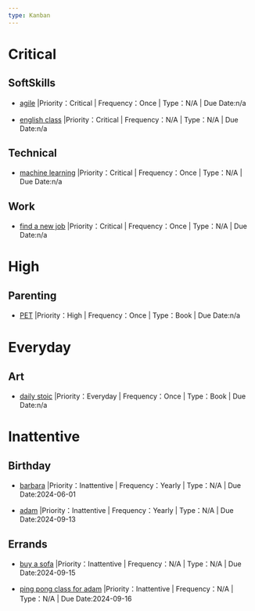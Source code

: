 ```yaml
---
type: Kanban
---
```

# Critical 

## SoftSkills 

- [agile](<../../Tasks/SoftSkills/agile/task.md>) |Priority：Critical | Frequency：Once | Type：N/A | Due Date:n/a

- [english class](<../../Tasks/SoftSkills/english class/task.md>) |Priority：Critical | Frequency：N/A | Type：N/A | Due Date:n/a

## Technical 

- [machine learning](<../../Tasks/Technical/machine learning/task.md>) |Priority：Critical | Frequency：Once | Type：N/A | Due Date:n/a

## Work 

- [find a new job](<../../Tasks/Work/find a new job/task.md>) |Priority：Critical | Frequency：Once | Type：N/A | Due Date:n/a

# High 

## Parenting 

- [PET](<../../Tasks/Parenting/PET/task.md>) |Priority：High | Frequency：Once | Type：Book | Due Date:n/a

# Everyday 

## Art 

- [daily stoic](<../../Tasks/Art/daily stoic/task.md>) |Priority：Everyday | Frequency：Once | Type：Book | Due Date:n/a

# Inattentive 

## Birthday 

- [barbara](<../../Tasks/Birthday/barbara/task.md>) |Priority：Inattentive | Frequency：Yearly | Type：N/A | Due Date:2024-06-01

- [adam](<../../Tasks/Birthday/adam/task.md>) |Priority：Inattentive | Frequency：Yearly | Type：N/A | Due Date:2024-09-13

## Errands 

- [buy a sofa](<../../Tasks/Errands/buy a sofa/task.md>) |Priority：Inattentive | Frequency：N/A | Type：N/A | Due Date:2024-09-15

- [ping pong class for adam](<../../Tasks/Errands/ping pong class for adam/task.md>) |Priority：Inattentive | Frequency：N/A | Type：N/A | Due Date:2024-09-16

